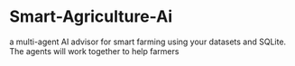 # Smart-Agriculture-Ai
a multi-agent AI advisor for smart farming using your datasets and SQLite. The agents will work together to help farmers
